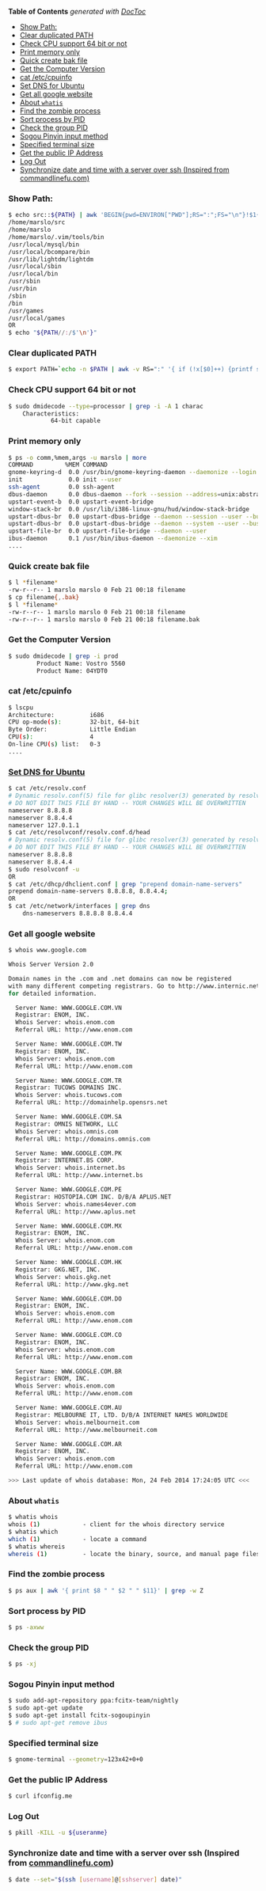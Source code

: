 <!-- START doctoc generated TOC please keep comment here to allow auto update -->
<!-- DON'T EDIT THIS SECTION, INSTEAD RE-RUN doctoc TO UPDATE -->
**Table of Contents**  *generated with [DocToc](https://github.com/thlorenz/doctoc)*

- [Show Path:](#show-path)
- [Clear duplicated PATH](#clear-duplicated-path)
- [Check CPU support 64 bit or not](#check-cpu-support-64-bit-or-not)
- [Print memory only](#print-memory-only)
- [Quick create bak file](#quick-create-bak-file)
- [Get the Computer Version](#get-the-computer-version)
- [cat /etc/cpuinfo](#cat-etccpuinfo)
- [Set DNS for Ubuntu](#set-dns-for-ubuntu)
- [Get all google website](#get-all-google-website)
- [About `whatis`](#about-whatis)
- [Find the zombie process](#find-the-zombie-process)
- [Sort process by PID](#sort-process-by-pid)
- [Check the group PID](#check-the-group-pid)
- [Sogou Pinyin input method](#sogou-pinyin-input-method)
- [Specified terminal size](#specified-terminal-size)
- [Get the public IP Address](#get-the-public-ip-address)
- [Log Out](#log-out)
- [Synchronize date and time with a server over ssh (Inspired from commandlinefu.com)](#synchronize-date-and-time-with-a-server-over-ssh-inspired-from-commandlinefucom)

<!-- END doctoc generated TOC please keep comment here to allow auto update -->

### Show Path:
```bash
$ echo src::${PATH} | awk 'BEGIN{pwd=ENVIRON["PWD"];RS=":";FS="\n"}!$1{$1=pwd}$1!~/^\//{$1=pwd"/"$1}{print $1}'
/home/marslo/src
/home/marslo
/home/marslo/.vim/tools/bin
/usr/local/mysql/bin
/usr/local/bcompare/bin
/usr/lib/lightdm/lightdm
/usr/local/sbin
/usr/local/bin
/usr/sbin
/usr/bin
/sbin
/bin
/usr/games
/usr/local/games
OR
$ echo "${PATH//:/$'\n'}"
```

### Clear duplicated PATH
```bash
$ export PATH=`echo -n $PATH | awk -v RS=":" '{ if (!x[$0]++) {printf s $0; s=":"} }'`
```

### Check CPU support 64 bit or not
```bash
$ sudo dmidecode --type=processor | grep -i -A 1 charac
    Characteristics:
            64-bit capable
```

### Print memory only
```bash
$ ps -o comm,%mem,args -u marslo | more
COMMAND         %MEM COMMAND
gnome-keyring-d  0.0 /usr/bin/gnome-keyring-daemon --daemonize --login
init             0.0 init --user
ssh-agent        0.0 ssh-agent
dbus-daemon      0.0 dbus-daemon --fork --session --address=unix:abstract=/tmp/dbus-i5FUVjzADG
upstart-event-b  0.0 upstart-event-bridge
window-stack-br  0.0 /usr/lib/i386-linux-gnu/hud/window-stack-bridge
upstart-dbus-br  0.0 upstart-dbus-bridge --daemon --session --user --bus-name session
upstart-dbus-br  0.0 upstart-dbus-bridge --daemon --system --user --bus-name system
upstart-file-br  0.0 upstart-file-bridge --daemon --user
ibus-daemon      0.1 /usr/bin/ibus-daemon --daemonize --xim
....
```

### Quick create bak file
```bash
$ l *filename*
-rw-r--r-- 1 marslo marslo 0 Feb 21 00:18 filename
$ cp filename{,.bak}
$ l *filename*
-rw-r--r-- 1 marslo marslo 0 Feb 21 00:18 filename
-rw-r--r-- 1 marslo marslo 0 Feb 21 00:18 filename.bak
```

### Get the Computer Version
```bash
$ sudo dmidecode | grep -i prod
        Product Name: Vostro 5560
        Product Name: 04YDT0
```

### cat /etc/cpuinfo
```bash
$ lscpu
Architecture:          i686
CPU op-mode(s):        32-bit, 64-bit
Byte Order:            Little Endian
CPU(s):                4
On-line CPU(s) list:   0-3
....
```

### [Set DNS for Ubuntu](http://askubuntu.com/questions/130452/how-do-i-add-a-dns-server-via-resolv-conf)
```bash
$ cat /etc/resolv.conf 
# Dynamic resolv.conf(5) file for glibc resolver(3) generated by resolvconf(8)
# DO NOT EDIT THIS FILE BY HAND -- YOUR CHANGES WILL BE OVERWRITTEN
nameserver 8.8.8.8
nameserver 8.8.4.4
nameserver 127.0.1.1
$ cat /etc/resolvconf/resolv.conf.d/head 
# Dynamic resolv.conf(5) file for glibc resolver(3) generated by resolvconf(8)
# DO NOT EDIT THIS FILE BY HAND -- YOUR CHANGES WILL BE OVERWRITTEN
nameserver 8.8.8.8
nameserver 8.8.4.4
$ sudo resolvconf -u
OR
$ cat /etc/dhcp/dhclient.conf | grep "prepend domain-name-servers"
prepend domain-name-servers 8.8.8.8, 8.8.4.4;
OR
$ cat /etc/network/interfaces | grep dns
    dns-nameservers 8.8.8.8 8.8.4.4
```

### Get all google website
```bash
$ whois www.google.com

Whois Server Version 2.0

Domain names in the .com and .net domains can now be registered
with many different competing registrars. Go to http://www.internic.net
for detailed information.

  Server Name: WWW.GOOGLE.COM.VN
  Registrar: ENOM, INC.
  Whois Server: whois.enom.com
  Referral URL: http://www.enom.com

  Server Name: WWW.GOOGLE.COM.TW
  Registrar: ENOM, INC.
  Whois Server: whois.enom.com
  Referral URL: http://www.enom.com

  Server Name: WWW.GOOGLE.COM.TR
  Registrar: TUCOWS DOMAINS INC.
  Whois Server: whois.tucows.com
  Referral URL: http://domainhelp.opensrs.net

  Server Name: WWW.GOOGLE.COM.SA
  Registrar: OMNIS NETWORK, LLC
  Whois Server: whois.omnis.com
  Referral URL: http://domains.omnis.com

  Server Name: WWW.GOOGLE.COM.PK
  Registrar: INTERNET.BS CORP.
  Whois Server: whois.internet.bs
  Referral URL: http://www.internet.bs

  Server Name: WWW.GOOGLE.COM.PE
  Registrar: HOSTOPIA.COM INC. D/B/A APLUS.NET
  Whois Server: whois.names4ever.com
  Referral URL: http://www.aplus.net

  Server Name: WWW.GOOGLE.COM.MX
  Registrar: ENOM, INC.
  Whois Server: whois.enom.com
  Referral URL: http://www.enom.com

  Server Name: WWW.GOOGLE.COM.HK
  Registrar: GKG.NET, INC.
  Whois Server: whois.gkg.net
  Referral URL: http://www.gkg.net

  Server Name: WWW.GOOGLE.COM.DO
  Registrar: ENOM, INC.
  Whois Server: whois.enom.com
  Referral URL: http://www.enom.com

  Server Name: WWW.GOOGLE.COM.CO
  Registrar: ENOM, INC.
  Whois Server: whois.enom.com
  Referral URL: http://www.enom.com

  Server Name: WWW.GOOGLE.COM.BR
  Registrar: ENOM, INC.
  Whois Server: whois.enom.com
  Referral URL: http://www.enom.com

  Server Name: WWW.GOOGLE.COM.AU
  Registrar: MELBOURNE IT, LTD. D/B/A INTERNET NAMES WORLDWIDE
  Whois Server: whois.melbourneit.com
  Referral URL: http://www.melbourneit.com

  Server Name: WWW.GOOGLE.COM.AR
  Registrar: ENOM, INC.
  Whois Server: whois.enom.com
  Referral URL: http://www.enom.com

>>> Last update of whois database: Mon, 24 Feb 2014 17:24:05 UTC <<<
```

### About `whatis`
```bash
$ whatis whois
whois (1)            - client for the whois directory service
$ whatis which
which (1)            - locate a command
$ whatis whereis
whereis (1)          - locate the binary, source, and manual page files for a command
```

### Find the zombie process
```bash
$ ps aux | awk '{ print $8 " " $2 " " $11}' | grep -w Z
```

### Sort process by PID
```bash
$ ps -axww
```

### Check the group PID
```bash
$ ps -xj
```

### Sogou Pinyin input method
```bash
$ sudo add-apt-repository ppa:fcitx-team/nightly
$ sudo apt-get update
$ sudo apt-get install fcitx-sogoupinyin
$ # sudo apt-get remove ibus
```

### Specified terminal size
```bash
$ gnome-terminal --geometry=123x42+0+0
```

### Get the public IP Address
```bash
$ curl ifconfig.me
```

### Log Out
```bash
$ pkill -KILL -u ${useranme}
```

### Synchronize date and time with a server over ssh (Inspired from [commandlinefu.com](http://www.commandlinefu.com/commands/view/9153/synchronize-date-and-time-with-a-server-over-ssh))
```bash
$ date --set="$(ssh [username]@[sshserver] date)"
```
